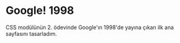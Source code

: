 ﻿# Google! 1998
CSS modülünün 2. ödevinde Google'ın 1998'de yayına çıkan ilk ana sayfasını tasarladım.
